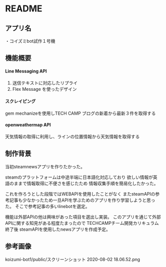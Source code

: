 # README

## アプリ名

・コイズミbot試作１号機
 
## 機能概要

#### Line Messaging API
 1. 送信テキストに対応したリプライ
 2. Flex Message を使ったデザイン
 
#### スクレイピング
 gem mechanizeを使用しTECH CAMP ブログの新着から最新３件を取得する

#### openweathermap API
 天気情報の取得に利用し、ラインの位置情報から天気情報を取得する

## 制作背景

 当初steamnewsアプリを作りたかった。

 steamのプラットフォームは中途半端に日本語化対応しており
 欲しい情報が英語のままで情報取得に不便さを感じたため
 情報収集手順を簡易化したかった。

 これを作ろうとした段階ではWEBAPIを使用したことがなく
 またsteamAPIの参考記事も少なかったため一旦APIを学ぶためのアプリを作り学習しようと思った。
 そこで参考記事の多いlinebotを選定。

 機能は外部APIの他は興味があった項目を選出し実装。
 このアプリを通じて外部APIに関する知見がある程度たまったので
 TECHCAMPチーム開発カリキュラム終了後
 steamAPIを使用したnewsアプリを作成予定。

## 参考画像
 koizumi-bot1/public/スクリーンショット 2020-08-02 18.06.52.png




